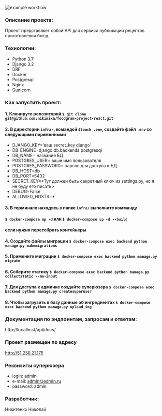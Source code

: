![example workflow](https://github.com/nikinika/foodgram-project-react/actions/workflows/main.yml/badge.svg)

### Описание проекта:
Проект представляет собой API для сервиса публикации рецептов приготовления блюд
### Технологии:
- Python 3.7
- Django 3.2
- DRF
- Docker
- Postgresql
- Nginx
- Gunicorn

### Как запустить проект:
#### 1. Клонируте репозиторий `$ git clone git@github.com:nikinika/foodgram-project-react.git`
#### 2. В директории `infra/`, командой `$touch .env`, создайте файл `.env` со следующими переменными
- DJANGO_KEY='ваш secret_key django'
- DB_ENGINE=django.db.backends.postgresql
- DB_NAME= название БД
- POSTGRES_USER= ваше имя пользователя
- POSTGRES_PASSWORD= пароль для доступа к БД
- DB_HOST=db
- DB_PORT=5432
- SECRET_KEY=<Тут должен быть секретный ключ из settings.py, но я не буду его писать>
- DEBUG=False
- ALLOWED_HOSTS=*
#### 3. В терминале находясь в папке `infra/` выполните комманду
#### `$ docker-compose up -d` или `$ docker-compose up -d --build`
#### если нужно пересобрать контейнеры
#### 4. Создайте файлы миграции `$ docker-compose exec backend python manage.py makemigrations`
#### 5. Примените миграции `$ docker-compose exec backend python manage.py migrate`
#### 6. Соберите статику `$ docker-compose exec backend python manage.py collectstatic --no-input`
#### 7. Для доступа к админке создайте суперюзера `$ docker-compose exec backend python manage.py createsuperuser`
#### 8. Чтобы загрузить в базу данные об ингредиентах `$ docker-compose exec backend python manage.py upload_ing`


### Документация по эндпоинтам, запросам и ответам:

 http://localhost/api/docs/

### Проект размещен по адресу

http://51.250.21.175

### Реквизиты суперюзера

- login: admin
- e-mail: admin@admin.ru
- password: admin

### Разработчик:
Никитенко Николай 
